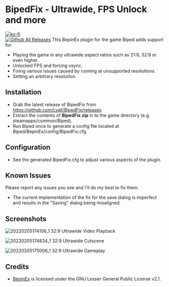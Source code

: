 # BipedFix - Ultrawide, FPS Unlock and more
[![ko-fi](https://ko-fi.com/img/githubbutton_sm.svg)](https://ko-fi.com/W7W01UAI9)<br/>
[![Github All Releases](https://img.shields.io/github/downloads/Lyall/BipedFix/total.svg)]()
This BepinEx plugin for the game Biped adds support for:
- Playing the game in any ultrawide aspect ratios such as 21:9, 32:9 or even higher.
- Unlocked FPS and forcing vsync.
- Fixing various issues caused by running at unsupported resolutions.
- Setting an arbitrary resolution.

## Installation
- Grab the latest release of BipedFix from https://github.com/Lyall/BipedFix/releases
- Extract the contents of **BipedFix zip** in to the game directory (e.g. steamapps/common/Biped).
- Run Biped once to generate a config file located at Biped/BepinEx/config/BipedFix.cfg

## Configuration
- See the generated BipedFix.cfg to adjust various aspects of the plugin.

## Known Issues
Please report any issues you see and I'll do my best to fix them.

- The current implementation of the fix for the save dialog is imperfect and results in the "Saving" dialog being misaligned.

## Screenshots

![20220205174106_1](https://user-images.githubusercontent.com/695941/152652956-9e0a9440-0f58-48dd-9f38-16f05726142c.jpg)
32:9 Ultrawide Video Playback

![20220205174834_1](https://user-images.githubusercontent.com/695941/152652960-25546821-a4da-4dc4-bc77-e7a6cc675c75.jpg)
32:9 Ultrawide Cutscene

![20220205175006_1](https://user-images.githubusercontent.com/695941/152652991-f52c5bf7-12d3-4513-b257-f3ffc080a116.jpg)
32:9 Ultrawide Gameplay

## Credits
- [BepinEx](https://github.com/BepInEx/BepInEx) is licensed under the GNU Lesser General Public License v2.1.
